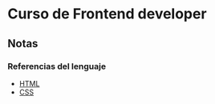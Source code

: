 # Curso de Frontend developer



## Notas

### Referencias del lenguaje

- [HTML](https://htmlreference.io/ "html reference")
- [CSS](https://cssreference.io/ "css reference")
